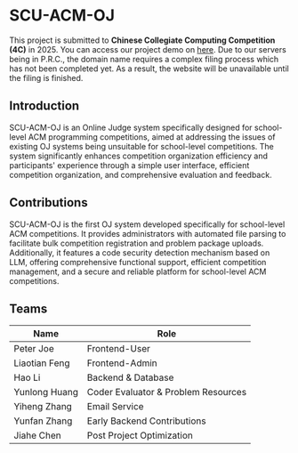 # SCU-ACM-OJ
This project is submitted to **Chinese Collegiate Computing Competition (4C)** in 2025. You can access our project demo on [here](www.scuoj.xyz). Due to our servers being in P.R.C., the domain name requires a complex filing process which has not been completed yet. As a result, the website will be unavailable until the filing is finished.
## Introduction
SCU-ACM-OJ is an Online Judge system specifically designed for school-level ACM programming competitions, aimed at addressing the issues of existing OJ systems being unsuitable for school-level competitions. The system significantly enhances competition organization efficiency and participants' experience through a simple user interface, efficient competition organization, and comprehensive evaluation and feedback.
## Contributions
SCU-ACM-OJ is the first OJ system developed specifically for school-level ACM competitions. It provides administrators with automated file parsing to facilitate bulk competition registration and problem package uploads. Additionally, it features a code security detection mechanism based on LLM, offering comprehensive functional support, efficient competition management, and a secure and reliable platform for school-level ACM competitions.
## Teams
|Name|Role|
|-|-|
|Peter Joe|Frontend-User|
|Liaotian Feng|Frontend-Admin|
|Hao Li|Backend & Database|
|Yunlong Huang|Coder Evaluator & Problem Resources|
|Yiheng Zhang|Email Service|
|Yunfan Zhang|Early Backend Contributions|
|Jiahe Chen|Post Project Optimization|
